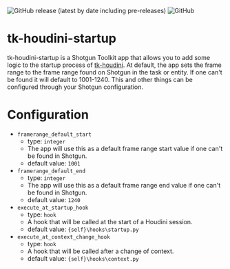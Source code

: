 ![GitHub release (latest by date including pre-releases)](https://img.shields.io/github/v/release/nfa-vfxim/tk-houdini-startup?include_prereleases)
![GitHub](https://img.shields.io/github/license/nfa-vfxim/tk-houdini-startup)

# tk-houdini-startup
tk-houdini-startup is a Shotgun Toolkit app that allows you to add some logic to the startup process of [tk-houdini](https://github.com/nfa-vfxim/tk-houdini). At default, the app sets the frame range to the frame range found on Shotgun in the task or entity. If one can't be found it will default to 1001-1240. This and other things can be configured through your Shotgun configuration. 

# Configuration
- `framerange_default_start`
    - type: `integer`
    - The app will use this as a default frame range start value if one can't be found in Shotgun.
    - default value: `1001`
- `framerange_default_end`
    - type: `integer`
    - The app will use this as a default frame range end value if one can't be found in Shotgun.
    - default value: `1240`
- `execute_at_startup_hook`
    - type: `hook`
    - A hook that will be called at the start of a Houdini session.
    - default value: `{self}\hooks\startup.py`
- `execute_at_context_change_hook`
    - type: `hook`
    - A hook that will be called after a change of context.
    - default value: `{self}\hooks\context.py`